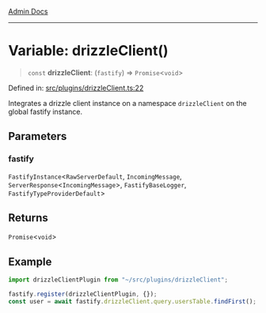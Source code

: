 [Admin Docs](/)

***

# Variable: drizzleClient()

> `const` **drizzleClient**: (`fastify`) => `Promise`\<`void`\>

Defined in: [src/plugins/drizzleClient.ts:22](https://github.com/gautam-divyanshu/talawa-api/blob/d8a8cac9e6df3a48d2412b7eda7ba90695bb5e35/src/plugins/drizzleClient.ts#L22)

Integrates a drizzle client instance on a namespace `drizzleClient` on the global fastify instance.

## Parameters

### fastify

`FastifyInstance`\<`RawServerDefault`, `IncomingMessage`, `ServerResponse`\<`IncomingMessage`\>, `FastifyBaseLogger`, `FastifyTypeProviderDefault`\>

## Returns

`Promise`\<`void`\>

## Example

```ts
import drizzleClientPlugin from "~/src/plugins/drizzleClient";

fastify.register(drizzleClientPlugin, {});
const user = await fastify.drizzleClient.query.usersTable.findFirst();
```
